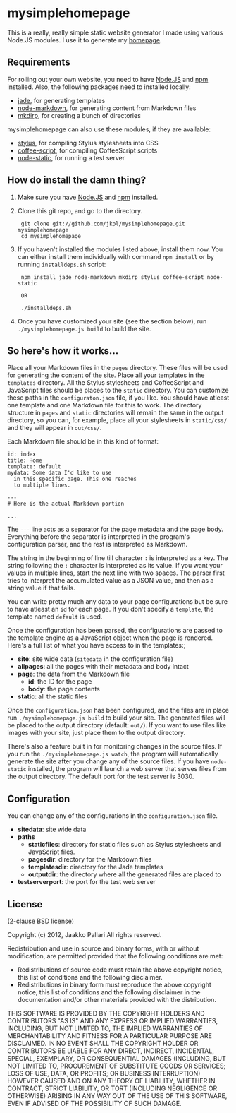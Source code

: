 # mysimplehomepage

This is a really, really simple static website generator I made using various
Node.JS modules. I use it to generate my [homepage][].

## Requirements

For rolling out your own website, you need to have [Node.JS][nodejs] and
[npm][] installed. Also, the following packages need to installed locally:

* [jade][], for generating templates
* [node-markdown][], for generating content from Markdown files
* [mkdirp][], for creating a bunch of directories

mysimplehomepage can also use these modules, if they are available:

* [stylus][], for compiling Stylus stylesheets into CSS
* [coffee-script][], for compiling CoffeeScript scripts
* [node-static][], for running a test server

## How do install the damn thing?

1. Make sure you have [Node.JS][nodejs] and [npm][] installed.
2. Clone this git repo, and go to the directory.

        git clone git://github.com/jkpl/mysimplehomepage.git mysimplehomepage
        cd mysimplehomepage

3. If you haven't installed the modules listed above, install them now. You can
   either install them individually with command `npm install` or by running
   `installdeps.sh` script:

        npm install jade node-markdown mkdirp stylus coffee-script node-static

        OR

        ./installdeps.sh

4. Once you have customized your site (see the section below), run
   `./mysimplehomepage.js build` to build the site.

## So here's how it works...

Place all your Markdown files in the `pages` directory. These files will
be used for generating the content of the site. Place all your templates in the
`templates` directory. All the Stylus stylesheets and CoffeeScript and
JavaScript files should be places to the `static` directory. You can customize
these paths in the `configuraton.json` file, if you like. You should have
atleast one template and one Markdown file for this to work. The directory
structure in `pages` and `static` directories will remain the same in the
output directory, so you can, for example, place all your stylesheets in
`static/css/` and they will appear in `out/css/`.

Each Markdown file should be in this kind of format:

    id: index
    title: Home
    template: default
    mydata: Some data I'd like to use
      in this specific page. This one reaches
      to multiple lines.

    ---
    # Here is the actual Markdown portion

    ...

The `---` line acts as a separator for the page metadata and the page
body. Everything before the separator is interpreted in the program's
configuration parser, and the rest is interpreted as Markdown.

The string in the beginning of line till character `:` is interpreted as a
key. The string following the `:` character is interpreted as its value. If you
want your values in multiple lines, start the next line with two spaces. The
parser first tries to interpret the accumulated value as a JSON value, and then
as a string value if that fails.

You can write pretty much any data to your page configurations but be sure to
have atleast an `id` for each page. If you don't specify a `template`, the
template named `default` is used.

Once the configuration has been parsed, the configurations are passed to the
template engine as a JavaScript object when the page is rendered. Here's a full
list of what you have access to in the templates:;

* **site**: site wide data (`sitedata` in the configuration file)
* **allpages**: all the pages with their metadata and body intact
* **page**: the data from the Markdown file
  * **id**: the ID for the page
  * **body**: the page contents
* **static**: all the static files

Once the `configuration.json` has been configured, and the files are in place
run `./mysimplehomepage.js build` to build your site. The generated files will
be placed to the output directory (default: `out/`). If you want to use files
like images with your site, just place them to the output directory.

There's also a feature built in for monitoring changes in the source files. If
you run the `./mysimplehomepage.js watch`, the program will automatically
generate the site after you change any of the source files. If you have
`node-static` installed, the program will launch a web server that serves files
from the output directory. The default port for the test server is 3030.

## Configuration

You can change any of the configurations in the `configuration.json` file.

* **sitedata**: site wide data
* **paths**
  * **staticfiles**: directory for static files such as Stylus stylesheets and
      JavaScript files.
  * **pagesdir**: directory for the Markdown files
  * **templatesdir**: directory for the Jade templates
  * **outputdir**: the directory where all the generated files are placed to
* **testserverport**: the port for the test web server


## License

(2-clause BSD license)

Copyright (c) 2012, Jaakko Pallari
All rights reserved.

Redistribution and use in source and binary forms, with or without
modification, are permitted provided that the following conditions are met:

* Redistributions of source code must retain the above copyright notice, this
list of conditions and the following disclaimer.
* Redistributions in binary form must reproduce the above copyright notice,
this list of conditions and the following disclaimer in the documentation
and/or other materials provided with the distribution.

THIS SOFTWARE IS PROVIDED BY THE COPYRIGHT HOLDERS AND CONTRIBUTORS "AS IS" AND
ANY EXPRESS OR IMPLIED WARRANTIES, INCLUDING, BUT NOT LIMITED TO, THE IMPLIED
WARRANTIES OF MERCHANTABILITY AND FITNESS FOR A PARTICULAR PURPOSE ARE
DISCLAIMED. IN NO EVENT SHALL THE COPYRIGHT HOLDER OR CONTRIBUTORS BE LIABLE
FOR ANY DIRECT, INDIRECT, INCIDENTAL, SPECIAL, EXEMPLARY, OR CONSEQUENTIAL
DAMAGES (INCLUDING, BUT NOT LIMITED TO, PROCUREMENT OF SUBSTITUTE GOODS OR
SERVICES; LOSS OF USE, DATA, OR PROFITS; OR BUSINESS INTERRUPTION) HOWEVER
CAUSED AND ON ANY THEORY OF LIABILITY, WHETHER IN CONTRACT, STRICT LIABILITY,
OR TORT (INCLUDING NEGLIGENCE OR OTHERWISE) ARISING IN ANY WAY OUT OF THE USE
OF THIS SOFTWARE, EVEN IF ADVISED OF THE POSSIBILITY OF SUCH DAMAGE.

[homepage]: http://jkpl.lepovirta.org/
[nodejs]: http://nodejs.org/
[npm]: http://npmjs.org/
[coffee-script]: http://coffeescript.org/
[jade]: https://github.com/visionmedia/jade
[stylus]: https://github.com/learnboost/stylus
[node-markdown]: https://github.com/andris9/node-markdown
[node-static]: https://github.com/cloudhead/node-static
[mkdirp]: https://github.com/substack/node-mkdirp/
[highlight]: https://github.com/andris9/highlight
